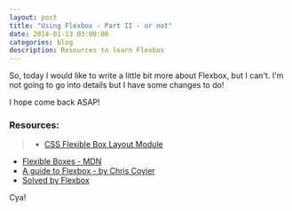 ```yaml
---
layout: post
title: "Using Flexbox - Part II - or not"
date: 2014-01-13 03:00:00
categories: blog
description: Resources to learn Flexbox
---
```


So, today I would like to write a little bit more about Flexbox, but I can't. I'm not going to go into details but I have some changes to do!

I hope come back ASAP!

### Resources:

>* <a href="http://www.w3.org/TR/css3-flexbox/" target="_blank">CSS Flexible Box Layout Module</a>
* <a href="https://developer.mozilla.org/en-US/docs/Web/Guide/CSS/Flexible_boxes" target="_blank">Flexible Boxes - MDN</a>
* <a href="http://css-tricks.com/snippets/css/a-guide-to-flexbox/" target="_blank">A guide to Flexbox - by Chris Coyier</a>
* <a href="http://philipwalton.github.io/solved-by-flexbox/" target="_blank">Solved by Flexbox</a>

Cya!